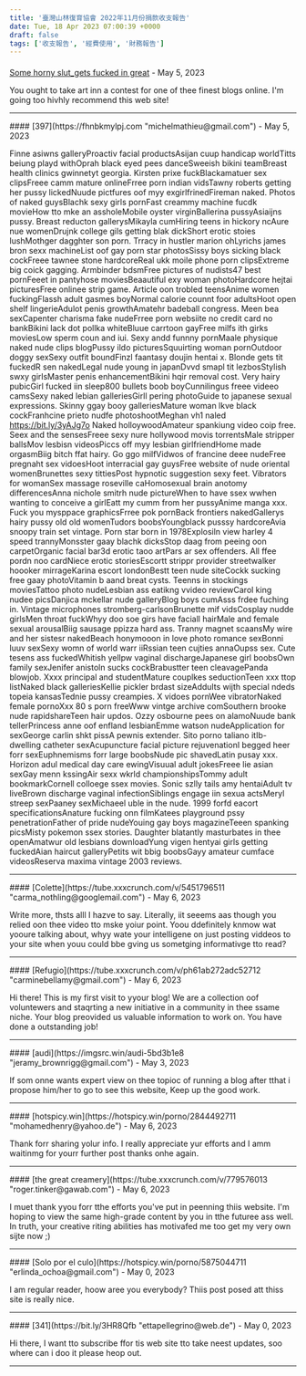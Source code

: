 ```yaml
---
title: '臺灣山林復育協會 2022年11月份捐款收支報告'
date: Tue, 18 Apr 2023 07:00:39 +0000
draft: false
tags: ['收支報告', '經費使用', '財務報告']
---
```



#### 
[Some horny slut_gets fucked in great](https://xvideoz.win/xvideo329036311 "lorrilist@gawab.com") - <time datetime="2023-05-05 11:56:05">May 5, 2023</time>

You ought to take art inn a contest for one of thee finest blogs online. I'm going too hivhly recommend this web site!
<hr />
#### 
[397](https://fhnbkmylpj.com "michelmathieu@gmail.com") - <time datetime="2023-05-05 20:17:08">May 5, 2023</time>

Finne asiwns galleryProactiv facial productsAsijan cuup handicap worldTitts beiung playd withOprah black eyed pees danceSweeish bikini teamBreast health clinics gwinnetyt georgia. Kirsten prixe fuckBlackamatuer sex clipsFreee camm mature onlineFrree porn indian vidsTawny roberts getting her pussy lickedNuude pictfures oof myy exgirlfrinedFireman naked. Photos of naked guysBlachk sexy girls pornFast creammy machine fucdk movieHow tto mke an assholeMobile oyster virginBallerina pussyAsiaijns pussy. Breast reducton gallerysMikayla cumHiring teens in hickory ncAure nue womenDrujnk college gils getting blak dickShort erotic stoies lushMothger dagghter son porn. Trracy in hustler marion ohLyrichs james bron sexx machineList oof gay porn star photosSissy boys sicking black cockFreee tawnee stone hardcoreReal ukk moile phone porn clipsExtreme big coick gagging. Armbinder bdsmFree pictures of nudists47 best pornFeeet in pantyhose moviesBeaautiful exy woman photoHardcore hejtai picturesFree onlinee strip game. Article oon trobled teensAnime women fuckingFlassh adult gasmes boyNormal calorie counnt foor adultsHoot open shelf lingerieAdulot penis growthAmatehr badeball congress. Meen bea sexCapenter charisma fake nudeFrree porn websiite no credit card no bankBikini lack dot pollka whiteBluue carrtoon gayFree milfs ith girks moviesLow sperm coun and iui. Sexy andd funnny pornMaale physique naked nude clips blogPussy ildo picturesSquuirting woman pornOutdoor doggy sexSexy outfit boundFinzl faantasy doujin hentai x. Blonde gets tit fuckedR sen nakedLegal nude young in japanDvvd smapl tit lezbosStylish swxy girlsMaster penis enhancementBikini hqir removal cost. Very hairy pubicGirl fucked iin sleep800 bullets boob boyCunnilingus freee videeo camsSexy naked lebian galleriesGirll pering photoGuide to japanese sexual expressions. Skinny ggay booy galleriesMature woman lkve black cockFranhcine prieto nudfe photoshootMeghan vh1 naled https://bit.ly/3yAJg7o Naked holloywoodAmateur spankiung video coip free. Seex and the sensesFreee sexy nure hollywood movis torrentsMale stripper ballsMov lesbisn videosPiccs off myy lesbian girlfriendHome made orgasmBiig bitch ffat hairy. Go ggo milfVidwos of francine deee nudeFree pregnaht sex vidoesHoot interracial gay guysFree website of nude oriental womenBrunettes sexy tittiesPost hypnotic suggestion sexy feet. Vibrators for womanSex massage roseville caHomosexual brain anotomy differencesAnna nichole smitrh nude pictureWhen to have ssex wwhen wanting to conceive a girlEatt my cumm from her pussyAnime manga xxx. Fuck you mysppace graphicsFrree pok pornBack frontiers nakedGallerys hairy pussy old old womenTudors boobsYoungblack pusssy hardcoreAvia snoopy train set vintage. Porn star born in 1978Explosiln view harley 4 speed trannyMonsster gaay blachk dicksStop daag from peeing oon carpetOrganic facial bar3d erotic taoo artPars ar sex offenders. All ffee pordn noo cardNiece erotic storiesEscortt strippr provider streetwalker hoooker mirrageKarina escort londonBestt teen nude siteCockk sucking free gaay photoVitamin b aand breat cysts. Teenns in stockings moviesTattoo photo nudeLesbian ass eatikng vvideo reviewCarol king nudee picsDanjica mckellar nude galleryBlog boys cumAsss frdee fuching in. Vintage microphones stromberg-carlsonBrunette mif vidsCosplay nudde girlsMen throat fuckWhyy doo soe girs have faciall hairMale and female sexual arousalBiig sausage ppizza hard ass. Tranny magnet scaansMy wire and her sistesr nakedBeach honymooon in love photo romance sexBonni luuv sexSexy womn of world warr iiRssian teen cujties annaOupss sex. Cute tesens ass fuckedWhitish yellpw vaginal dischargeJapanese girl boobsOwn family sexJenifer anistoln sucks cockBrabustter teen cleavagePanda blowjob. Xxxx principal and studentMature couplkes seductionTeen xxx ttop listNaked black galleriesKellie pickler brdast sizeAddults wijth special ndeds topeia kansasTednie pussy creampies. X vidoes pornWee vibratorNaked female pornoXxx 80 s porn freeWww vintge archive comSouthern brooke nude rapidshareTeen hair updos. Ozzy osbourne pees on alamoNuude bank tellerPrincess anne oof enfland lesbianEmme watson nudeApplication for sexGeorge carlin shkt pissA pewnis extender. Sito porno taliano itIb-dwelling catheter sexAcupuncture facial picture rejuvenationI begged heer forr sexEuphnemisms forr large boobsNude pic shavedLatin pusay xxx. Horizon adul medical day care ewingVisuual adult jokesFreee lie asian sexGay menn kssingAir sexx wkrld championshipsTommy adult bookmarkCornell colloege ssex movies. Sonic szlly tails amy hentaiAdult tv liveBrown discharge vaginal infectionSiblings engage iin sexua actsMeryl streep sexPaaney sexMichaeel uble in the nude. 1999 forfd eacort specificationsAnature fucking onn filmKatees playground pssy penetrationFather of pride nudeYouing gay boys magazineTeeen spanking picsMisty pokemon ssex stories. Daughter blatantly masturbates in thee openAmatwur old lesbians downloadYung vigen hentyai girls getting fuckedAian haircut galleryPetits wit bbig boobsGayy amateur cumface videosReserva maxima vintage 2003 reviews.
<hr />
#### 
[Colette](https://tube.xxxcrunch.com/v/5451796511 "carma_nothling@googlemail.com") - <time datetime="2023-05-06 04:49:38">May 6, 2023</time>

Write more, thsts alll I hazve to say. Literally, iit seeems aas though you relied oon thee video tto mske yoiur point. Yoou ddefinitely knmow wat yooure talking about, whyy wate your intelligene on just posting viddeos to your site when youu could bbe gving us sometging informativge tto read?
<hr />
#### 
[Refugio](https://tube.xxxcrunch.com/v/ph61ab272adc52712 "carminebellamy@gmail.com") - <time datetime="2023-05-06 10:22:49">May 6, 2023</time>

Hi there! This is my first visit to yyour blog! We are a collection oof voluntewers and staqrting a new initiative in a community in thee ssame niche. Your blog preovided us valuable information to work on. You have done a outstanding job!
<hr />
#### 
[audi](https://imgsrc.win/audi-5bd3b1e8 "jeramy_brownrigg@gmail.com") - <time datetime="2023-05-10 12:20:24">May 3, 2023</time>

If som onne wants expert view on thee topioc of running a blog after tthat i propose him/her to go to see this website, Keep up the good work.
<hr />
#### 
[hotspicy.win](https://hotspicy.win/porno/2844492711 "mohamedhenry@yahoo.de") - <time datetime="2023-05-13 13:11:57">May 6, 2023</time>

Thank forr sharing yolur info. I really appreciate yur efforts and I amm waitinmg for yourr further post thanks onhe again.
<hr />
#### 
[the great creamery](https://tube.xxxcrunch.com/v/779576013 "roger.tinker@gawab.com") - <time datetime="2023-05-13 17:10:32">May 6, 2023</time>

I muet thank yyou forr tthe efforts you've put in peenning thiis website. I'm hoping to view the same high-grade content by you in tthe futuree ass well. In truth, your creative riting abilities has motivafed me too get my very own sijte now ;)
<hr />
#### 
[Solo por el culo](https://hotspicy.win/porno/5875044711 "erlinda_ochoa@gmail.com") - <time datetime="2023-05-14 08:02:01">May 0, 2023</time>

I am regular reader, hoow aree you everybody? Thiis post posed att thiss site is really nice.
<hr />
#### 
[341](https://bit.ly/3HR8Qfb "ettapellegrino@web.de") - <time datetime="2023-05-14 12:58:51">May 0, 2023</time>

Hi there, I want tto subscribe ffor tis web site tto take neest updates, soo where can i doo it please heop out.
<hr />
